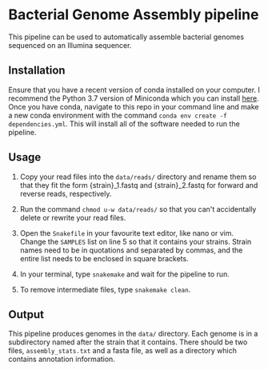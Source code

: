 # Bacterial Genome Assembly pipeline
This pipeline can be used to automatically assemble bacterial genomes sequenced on an Illumina sequencer.

## Installation
Ensure that you have a recent version of conda installed on your computer. I recommend the Python 3.7 version of Miniconda which you can install [here](https://docs.conda.io/en/latest/miniconda.html). Once you have conda, navigate to this repo in your command line and make a new conda environment with the command `conda env create -f dependencies.yml`. This will install all of the software needed to run the pipeline.

## Usage
1. Copy your read files into the `data/reads/` directory and rename them so that they fit the form {strain}_1.fastq and {strain}_2.fastq for forward and reverse reads, respectively.

2. Run the command `chmod u-w data/reads/` so that you can't accidentally delete or rewrite your read files.

3. Open the `Snakefile` in your favourite text editor, like nano or vim. Change the `SAMPLES` list on line 5 so that it contains your strains. Strain names need to be in quotations and separated by commas, and the entire list needs to be enclosed in square brackets.

4. In your terminal, type `snakemake` and wait for the pipeline to run.

5. To remove intermediate files, type `snakemake clean`.

## Output
This pipeline produces genomes in the `data/` directory. Each genome is in a subdirectory named after the strain that it contains. There should be two files, `assembly_stats.txt` and a fasta file, as well as a directory which contains annotation information. 
